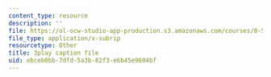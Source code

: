 ```yaml
---
content_type: resource
description: ''
file: https://ol-ocw-studio-app-production.s3.amazonaws.com/courses/8-591j-systems-biology-fall-2014/ebceb0bb7dfd5a3b82f3e6b45e9604bf_EFXjKHdbi6A.vtt
file_type: application/x-subrip
resourcetype: Other
title: 3play caption file
uid: ebceb0bb-7dfd-5a3b-82f3-e6b45e9604bf
---
```

